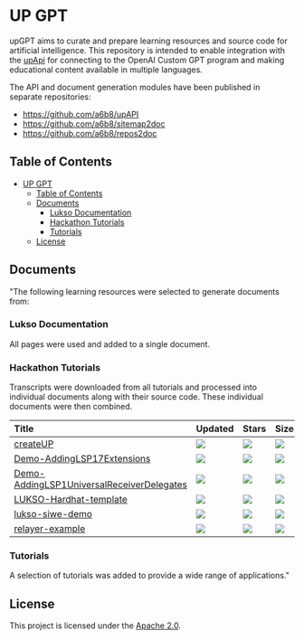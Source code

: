 # UP GPT

upGPT aims to curate and prepare learning resources and source code for artificial intelligence. This repository is intended to enable integration with the [upApi](https://github.com/a6b8/upAPI) for connecting to the OpenAI Custom GPT program and making educational content available in multiple languages.

The API and document generation modules have been published in separate repositories:

- https://github.com/a6b8/upAPI
- https://github.com/a6b8/sitemap2doc
- https://github.com/a6b8/repos2doc


## Table of Contents

- [UP GPT](#up-gpt)
  - [Table of Contents](#table-of-contents)
  - [Documents](#documents)
    - [Lukso Documentation](#lukso-documentation)
    - [Hackathon Tutorials](#hackathon-tutorials)
    - [Tutorials](#tutorials)
  - [License](#license)

## Documents

"The following learning resources were selected to generate documents from:

### Lukso Documentation
All pages were used and added to a single document.



### Hackathon Tutorials
Transcripts were downloaded from all tutorials and processed into individual documents along with their source code. These individual documents were then combined.

| Title | Updated | Stars | Size | Files | License |
| :-- | :-- | :-- | :-- | :-- | :-- |
| [createUP](https://github.com/biancabuzea200/createUP) | <a href="https://api.github.com/repos/biancabuzea200/createUP"><img src="https://img.shields.io/github/last-commit/biancabuzea200/createUP?color=0E1116&logo=F3A966&logoColor=F3A966&style=flat&label="></a> | <a href="https://github.com/biancabuzea200/createUP/stargazers"><img src="https://img.shields.io/github/stars/biancabuzea200/createUP?color=0E1116&logo=F3A966&logoColor=F3A966&style=flat&label="></a> | <a href="https://github.com/biancabuzea200/createUP"><img src="https://img.shields.io/github/repo-size/biancabuzea200/createUP?color=0E1116&logo=F3A966&logoColor=F3A966&style=flat&label="></a> | <a href="https://github.com/biancabuzea200/createUP"><img src="https://img.shields.io/github/directory-file-count/biancabuzea200/createUP?color=0E1116&logo=F3A966&logoColor=F3A966&style=flat&label="></a> | <a href="https://github.com/biancabuzea200/createUP/blob/main/LICENSE"><img src="https://img.shields.io/github/license/biancabuzea200/createUP?color=0E1116&logo=F3A966&logoColor=F3A966&style=flat&label="></a> |
| [Demo-AddingLSP17Extensions](https://github.com/YamenMerhi/Demo-AddingLSP17Extensions) | <a href="https://api.github.com/repos/YamenMerhi/Demo-AddingLSP17Extensions"><img src="https://img.shields.io/github/last-commit/YamenMerhi/Demo-AddingLSP17Extensions?color=0E1116&logo=F3A966&logoColor=F3A966&style=flat&label="></a> | <a href="https://github.com/YamenMerhi/Demo-AddingLSP17Extensions/stargazers"><img src="https://img.shields.io/github/stars/YamenMerhi/Demo-AddingLSP17Extensions?color=0E1116&logo=F3A966&logoColor=F3A966&style=flat&label="></a> | <a href="https://github.com/YamenMerhi/Demo-AddingLSP17Extensions"><img src="https://img.shields.io/github/repo-size/YamenMerhi/Demo-AddingLSP17Extensions?color=0E1116&logo=F3A966&logoColor=F3A966&style=flat&label="></a> | <a href="https://github.com/YamenMerhi/Demo-AddingLSP17Extensions"><img src="https://img.shields.io/github/directory-file-count/YamenMerhi/Demo-AddingLSP17Extensions?color=0E1116&logo=F3A966&logoColor=F3A966&style=flat&label="></a> | <a href="https://github.com/YamenMerhi/Demo-AddingLSP17Extensions/blob/main/LICENSE"><img src="https://img.shields.io/github/license/YamenMerhi/Demo-AddingLSP17Extensions?color=0E1116&logo=F3A966&logoColor=F3A966&style=flat&label="></a> |
| [Demo-AddingLSP1UniversalReceiverDelegates](https://github.com/YamenMerhi/Demo-AddingLSP1UniversalReceiverDelegates) | <a href="https://api.github.com/repos/YamenMerhi/Demo-AddingLSP1UniversalReceiverDelegates"><img src="https://img.shields.io/github/last-commit/YamenMerhi/Demo-AddingLSP1UniversalReceiverDelegates?color=0E1116&logo=F3A966&logoColor=F3A966&style=flat&label="></a> | <a href="https://github.com/YamenMerhi/Demo-AddingLSP1UniversalReceiverDelegates/stargazers"><img src="https://img.shields.io/github/stars/YamenMerhi/Demo-AddingLSP1UniversalReceiverDelegates?color=0E1116&logo=F3A966&logoColor=F3A966&style=flat&label="></a> | <a href="https://github.com/YamenMerhi/Demo-AddingLSP1UniversalReceiverDelegates"><img src="https://img.shields.io/github/repo-size/YamenMerhi/Demo-AddingLSP1UniversalReceiverDelegates?color=0E1116&logo=F3A966&logoColor=F3A966&style=flat&label="></a> | <a href="https://github.com/YamenMerhi/Demo-AddingLSP1UniversalReceiverDelegates"><img src="https://img.shields.io/github/directory-file-count/YamenMerhi/Demo-AddingLSP1UniversalReceiverDelegates?color=0E1116&logo=F3A966&logoColor=F3A966&style=flat&label="></a> | <a href="https://github.com/YamenMerhi/Demo-AddingLSP1UniversalReceiverDelegates/blob/main/LICENSE"><img src="https://img.shields.io/github/license/YamenMerhi/Demo-AddingLSP1UniversalReceiverDelegates?color=0E1116&logo=F3A966&logoColor=F3A966&style=flat&label="></a> |
| [LUKSO-Hardhat-template](https://github.com/CJ42/LUKSO-Hardhat-template) | <a href="https://api.github.com/repos/CJ42/LUKSO-Hardhat-template"><img src="https://img.shields.io/github/last-commit/CJ42/LUKSO-Hardhat-template?color=0E1116&logo=F3A966&logoColor=F3A966&style=flat&label="></a> | <a href="https://github.com/CJ42/LUKSO-Hardhat-template/stargazers"><img src="https://img.shields.io/github/stars/CJ42/LUKSO-Hardhat-template?color=0E1116&logo=F3A966&logoColor=F3A966&style=flat&label="></a> | <a href="https://github.com/CJ42/LUKSO-Hardhat-template"><img src="https://img.shields.io/github/repo-size/CJ42/LUKSO-Hardhat-template?color=0E1116&logo=F3A966&logoColor=F3A966&style=flat&label="></a> | <a href="https://github.com/CJ42/LUKSO-Hardhat-template"><img src="https://img.shields.io/github/directory-file-count/CJ42/LUKSO-Hardhat-template?color=0E1116&logo=F3A966&logoColor=F3A966&style=flat&label="></a> | <a href="https://github.com/CJ42/LUKSO-Hardhat-template/blob/main/LICENSE"><img src="https://img.shields.io/github/license/CJ42/LUKSO-Hardhat-template?color=0E1116&logo=F3A966&logoColor=F3A966&style=flat&label="></a> |
| [lukso-siwe-demo](https://github.com/richtera/lukso-siwe-demo) | <a href="https://api.github.com/repos/richtera/lukso-siwe-demo"><img src="https://img.shields.io/github/last-commit/richtera/lukso-siwe-demo?color=0E1116&logo=F3A966&logoColor=F3A966&style=flat&label="></a> | <a href="https://github.com/richtera/lukso-siwe-demo/stargazers"><img src="https://img.shields.io/github/stars/richtera/lukso-siwe-demo?color=0E1116&logo=F3A966&logoColor=F3A966&style=flat&label="></a> | <a href="https://github.com/richtera/lukso-siwe-demo"><img src="https://img.shields.io/github/repo-size/richtera/lukso-siwe-demo?color=0E1116&logo=F3A966&logoColor=F3A966&style=flat&label="></a> | <a href="https://github.com/richtera/lukso-siwe-demo"><img src="https://img.shields.io/github/directory-file-count/richtera/lukso-siwe-demo?color=0E1116&logo=F3A966&logoColor=F3A966&style=flat&label="></a> | <a href="https://github.com/richtera/lukso-siwe-demo/blob/main/LICENSE"><img src="https://img.shields.io/github/license/richtera/lukso-siwe-demo?color=0E1116&logo=F3A966&logoColor=F3A966&style=flat&label="></a> |
| [relayer-example](https://github.com/magalimorin18/relayer-example) | <a href="https://api.github.com/repos/magalimorin18/relayer-example"><img src="https://img.shields.io/github/last-commit/magalimorin18/relayer-example?color=0E1116&logo=F3A966&logoColor=F3A966&style=flat&label="></a> | <a href="https://github.com/magalimorin18/relayer-example/stargazers"><img src="https://img.shields.io/github/stars/magalimorin18/relayer-example?color=0E1116&logo=F3A966&logoColor=F3A966&style=flat&label="></a> | <a href="https://github.com/magalimorin18/relayer-example"><img src="https://img.shields.io/github/repo-size/magalimorin18/relayer-example?color=0E1116&logo=F3A966&logoColor=F3A966&style=flat&label="></a> | <a href="https://github.com/magalimorin18/relayer-example"><img src="https://img.shields.io/github/directory-file-count/magalimorin18/relayer-example?color=0E1116&logo=F3A966&logoColor=F3A966&style=flat&label="></a> | <a href="https://github.com/magalimorin18/relayer-example/blob/main/LICENSE"><img src="https://img.shields.io/github/license/magalimorin18/relayer-example?color=0E1116&logo=F3A966&logoColor=F3A966&style=flat&label="></a> |


### Tutorials
A selection of tutorials was added to provide a wide range of applications."








## License

This project is licensed under the [Apache 2.0](LICENSE).